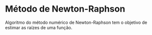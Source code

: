 # Método de Newton-Raphson
Algoritmo do método numérico de Newton-Raphson tem o objetivo de estimar as raízes de uma função.
